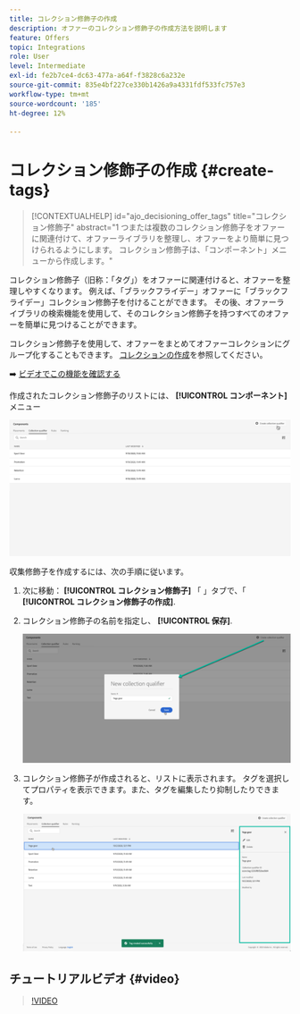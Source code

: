 ```yaml
---
title: コレクション修飾子の作成
description: オファーのコレクション修飾子の作成方法を説明します
feature: Offers
topic: Integrations
role: User
level: Intermediate
exl-id: fe2b7ce4-dc63-477a-a64f-f3828c6a232e
source-git-commit: 835e4bf227ce330b1426a9a4331fdf533fc757e3
workflow-type: tm+mt
source-wordcount: '185'
ht-degree: 12%

---
```


# コレクション修飾子の作成 {#create-tags}

>[!CONTEXTUALHELP]
>id="ajo_decisioning_offer_tags"
>title="コレクション修飾子"
>abstract="1 つまたは複数のコレクション修飾子をオファーに関連付けて、オファーライブラリを整理し、オファーをより簡単に見つけられるようにします。 コレクション修飾子は、「コンポーネント」メニューから作成します。"

コレクション修飾子（旧称：「タグ」）をオファーに関連付けると、オファーを整理しやすくなります。 例えば、「ブラックフライデー」オファーに「ブラックフライデー」コレクション修飾子を付けることができます。 その後、オファーライブラリの検索機能を使用して、そのコレクション修飾子を持つすべてのオファーを簡単に見つけることができます。

コレクション修飾子を使用して、オファーをまとめてオファーコレクションにグループ化することもできます。 [コレクションの作成](../offer-library/creating-collections.md)を参照してください。

➡️ [ビデオでこの機能を確認する](#video)

作成されたコレクション修飾子のリストには、 **[!UICONTROL コンポーネント]** メニュー

![](../assets/tags_list.png)

収集修飾子を作成するには、次の手順に従います。

1. 次に移動： **[!UICONTROL コレクション修飾子]** 「 」タブで、「 **[!UICONTROL コレクション修飾子の作成]**.

1. コレクション修飾子の名前を指定し、 **[!UICONTROL 保存]**.

   ![](../assets/tags_create.png)

1. コレクション修飾子が作成されると、リストに表示されます。 タグを選択してプロパティを表示できます。また、タグを編集したり抑制したりできます。

   ![](../assets/tags_created.png)

## チュートリアルビデオ {#video}

>[!VIDEO](https://video.tv.adobe.com/v/329374?quality=12)

